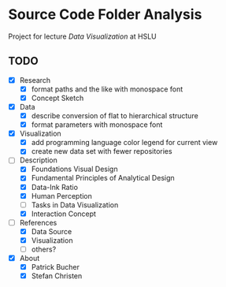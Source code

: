 # Source Code Folder Analysis

Project for lecture _Data Visualization_ at HSLU

## TODO

- [x] Research
    - [x] format paths and the like with monospace font
    - [x] Concept Sketch
- [x] Data
    - [x] describe conversion of flat to hierarchical structure
    - [x] format parameters with monospace font
- [x] Visualization
    - [x] add programming language color legend for current view
    - [x] create new data set with fewer repositories
- [ ] Description
    - [x] Foundations Visual Design
    - [x] Fundamental Principles of Analytical Design
    - [x] Data-Ink Ratio
    - [x] Human Perception
    - [ ] Tasks in Data Visualization
    - [x] Interaction Concept
- [ ] References
    - [x] Data Source
    - [x] Visualization
    - [ ] others?
- [x] About
    - [x] Patrick Bucher
    - [x] Stefan Christen
